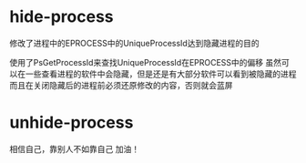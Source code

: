 # hide-process
修改了进程中的EPROCESS中的UniqueProcessId达到隐藏进程的目的

使用了PsGetProcessId来查找UniqueProcessId在EPROCESS中的偏移
虽然可以在一些查看进程的软件中会隐藏，但是还是有大部分软件可以看到被隐藏的进程
而且在关闭隐藏后的进程前必须还原修改的内容，否则就会蓝屏

# unhide-process
相信自己，靠别人不如靠自己
加油！
